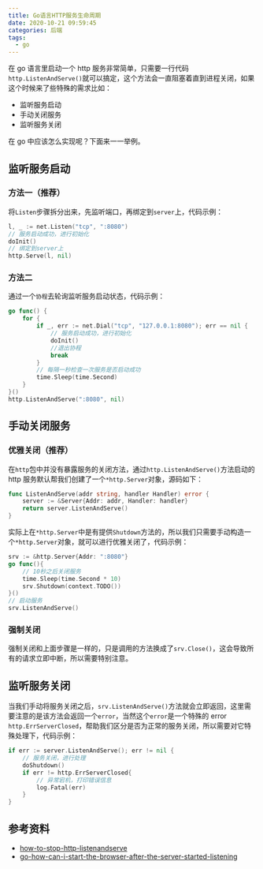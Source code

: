 ```yaml
---
title: Go语言HTTP服务生命周期
date: 2020-10-21 09:59:45
categories: 后端
tags:
  - go
---
```


在 go 语言里启动一个 http 服务非常简单，只需要一行代码`http.ListenAndServe()`就可以搞定，这个方法会一直阻塞着直到进程关闭，如果这个时候来了些特殊的需求比如：

- 监听服务启动
- 手动关闭服务
- 监听服务关闭

在 go 中应该怎么实现呢？下面来一一举例。

<!--more-->

## 监听服务启动

### 方法一（推荐）

将`Listen`步骤拆分出来，先监听端口，再绑定到`server`上，代码示例：

```go
l, _ := net.Listen("tcp", ":8080")
// 服务启动成功，进行初始化
doInit()
// 绑定到server上
http.Serve(l, nil)
```

### 方法二

通过一个`协程`去轮询监听服务启动状态，代码示例：

```go
go func() {
    for {
        if _, err := net.Dial("tcp", "127.0.0.1:8080"); err == nil {
            // 服务启动成功，进行初始化
            doInit()
            //退出协程
            break
        }
        // 每隔一秒检查一次服务是否启动成功
        time.Sleep(time.Second)
    }
}()
http.ListenAndServe(":8080", nil)
```

## 手动关闭服务

### 优雅关闭（推荐）

在`http`包中并没有暴露服务的关闭方法，通过`http.ListenAndServe()`方法启动的 http 服务默认帮我们创建了一个`*http.Server`对象，源码如下：

```go
func ListenAndServe(addr string, handler Handler) error {
    server := &Server{Addr: addr, Handler: handler}
    return server.ListenAndServe()
}
```

实际上在`*http.Server`中是有提供`Shutdown`方法的，所以我们只需要手动构造一个`*http.Server`对象，就可以进行优雅关闭了，代码示例：

```go
srv := &http.Server{Addr: ":8080"}
go func(){
    // 10秒之后关闭服务
    time.Sleep(time.Second * 10)
    srv.Shutdown(context.TODO())
}()
// 启动服务
srv.ListenAndServe()
```

### 强制关闭

强制关闭和上面步骤是一样的，只是调用的方法换成了`srv.Close()`，这会导致所有的请求立即中断，所以需要特别注意。

## 监听服务关闭

当我们手动将服务关闭之后，`srv.ListenAndServe()`方法就会立即返回，这里需要注意的是该方法会返回一个`error`，当然这个`error`是一个特殊的 error `http.ErrServerClosed`，帮助我们区分是否为正常的服务关闭，所以需要对它特殊处理下，代码示例：

```go
if err := server.ListenAndServe(); err != nil {
    // 服务关闭，进行处理
    doShutdown()
    if err != http.ErrServerClosed{
        // 异常宕机，打印错误信息
        log.Fatal(err)
    }
}
```

## 参考资料

- [how-to-stop-http-listenandserve](https://stackoverflow.com/questions/39320025/how-to-stop-http-listenandserve)
- [go-how-can-i-start-the-browser-after-the-server-started-listening](https://stackoverflow.com/questions/32738188/go-how-can-i-start-the-browser-after-the-server-started-listening)
